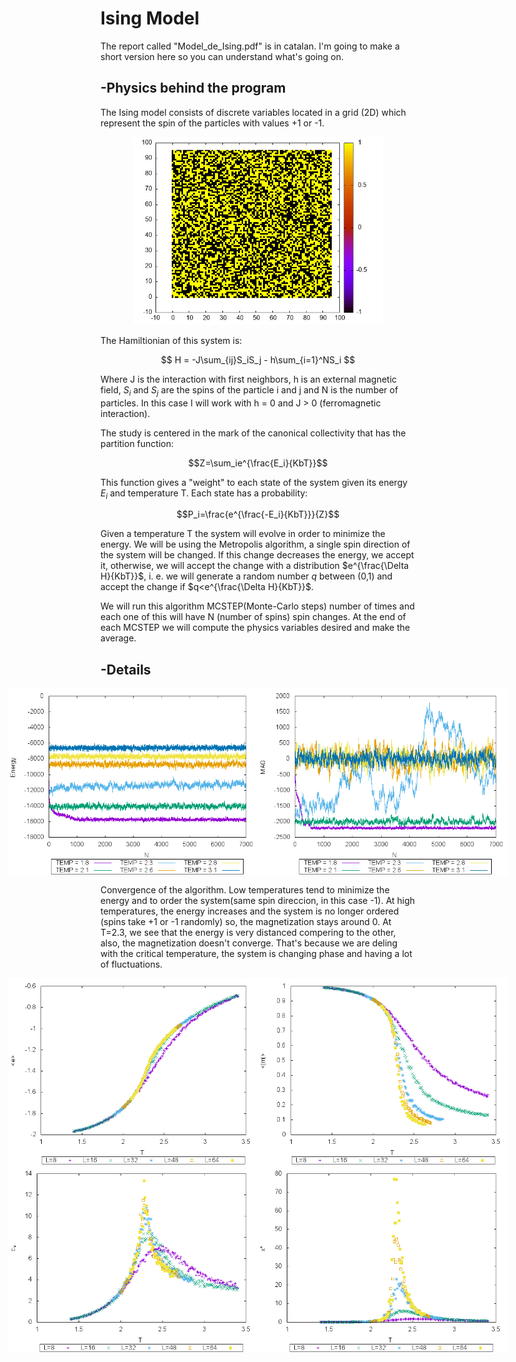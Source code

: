 # Ising Model
The report called "Model_de_Ising.pdf" is in catalan. I'm going to make a short version here so you can understand what's going on.
## -Physics behind the program
The Ising model consists of discrete variables located in a grid (2D) which represent the spin of the particles with values +1 or -1.
<p align="center">
  <img src="Practica%201/MontaneAlbert/ex2.jpeg" alt="ex2" width="400" height="300"/>
</p>
The Hamiltionian of this system is:

$$ H = -J\sum_{ij}S_iS_j - h\sum_{i=1}^NS_i  $$

Where J is the interaction with first neighbors, h is an external magnetic field, $S_i$ and $S_j$ are the spins of the particle i and j and N is the number of particles. In this case I will work with  h = 0 and J > 0 (ferromagnetic interaction).

The study is centered in the mark of the canonical collectivity that has the partition function:

$$Z=\sum_ie^{\frac{E_i}{KbT}}$$

This function gives a "weight" to each state of the system given its energy $E_i$ and temperature T. Each state has a probability:

$$P_i=\frac{e^{\frac{-E_i}{KbT}}}{Z}$$

Given a temperature T the system will evolve in order to minimize the energy. We will be using the Metropolis algorithm, a single spin direction of the system will be changed. If this change decreases the energy, we accept it, otherwise, we will accept the change with a distribution $e^{\frac{\Delta H}{KbT}}$, i. e. we will generate a random number $q$ between (0,1) and accept the change if $q<e^{\frac{\Delta H}{KbT}}$.


We will run this algorithm MCSTEP(Monte-Carlo steps) number of times and each one of this will have N (number of spins) spin changes. At the end of each MCSTEP we will compute the physics variables desired and make the average.


## -Details

<div style="display: flex; justify-content: center; align-items: center;">
  <img src="Practica%202/MontaneAlbert/conv_e.png" alt="conv_e" width="400" height="300"/>
  <img src="Practica%202/MontaneAlbert/conv_m.png" alt="ex2" width="400" height="300"/>
</div>

Convergence of the algorithm. Low temperatures tend to minimize the energy and to order the system(same spin direccion, in this case -1). At high temperatures, the energy increases and the system is no longer ordered (spins take +1 or -1 randomly) so, the magnetization stays around 0. At T=2.3, we see that the energy is very distanced compering to the other, also, the magnetization doesn't converge. That's because we are deling with the critical temperature, the system is changing phase and having a lot of fluctuations.


<div style="display: flex; justify-content: center; align-items: center;">
  <img src="Practica%203/MontaneAlbert/e.png" alt="conv_e" width="400" height="300"/>
  <img src="Practica%203/MontaneAlbert/m.png" alt="ex2" width="400" height="300"/>
</div>
<div style="display: flex; justify-content: center; align-items: center;">
  <img src="Practica%203/MontaneAlbert/c.png" alt="conv_e" width="400" height="300"/>
  <img src="Practica%203/MontaneAlbert/x.png" alt="ex2" width="400" height="300"/>
</div>
